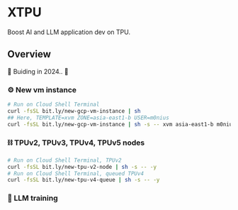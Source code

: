 # XTPU

Boost AI and LLM application dev on TPU.

## Overview

🚧 Buiding in 2024.. 🚧

### ⚙ New vm instance

```bash
# Run on Cloud Shell Terminal
curl -fsSL bit.ly/new-gcp-vm-instance | sh
## Here, TEMPLATE=xvm ZONE=asia-east1-b USER=m0nius
curl -fsSL bit.ly/new-gcp-vm-instance | sh -s -- xvm asia-east1-b m0nius
```

### ⛓ TPUv2, TPUv3, TPUv4, TPUv5 nodes

```bash
# Run on Cloud Shell Terminal, TPUv2
curl -fsSL bit.ly/new-tpu-v2-node | sh -s -- -y
# Run on Cloud Shell Terminal, queued TPUv4
curl -fsSL bit.ly/new-tpu-v4-queue | sh -s -- -y
```

### 🫧 LLM training